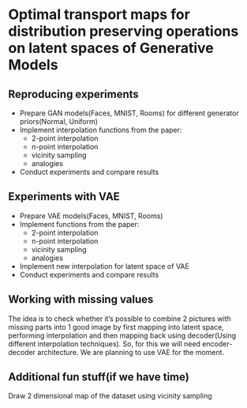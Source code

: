 # Optimal transport maps for distribution preserving operations on latent spaces of Generative Models

## Reproducing experiments
* Prepare GAN models(Faces, MNIST, Rooms) for different generator priors(Normal, Uniform)
* Implement interpolation functions from the paper:
  * 2-point interpolation
  * n-point interpolation
  * vicinity sampling
  * analogies
* Conduct experiments and compare results
## Experiments with VAE
* Prepare VAE models(Faces, MNIST, Rooms) 
* Implement functions from the paper:
  * 2-point interpolation
  * n-point interpolation
  * vicinity sampling
  * analogies
* Implement new interpolation for latent space of VAE
* Conduct experiments and compare results
## Working with missing values
The idea is to check whether it’s possible to combine 2 pictures with missing parts into 1 good image by first mapping into latent space, performing interpolation and then mapping back using decoder(Using different interpolation techniques). So, for this we will need encoder-decoder architecture. We are planning to use VAE for the moment.

## Additional fun stuff(if we have time)
Draw 2 dimensional map of the dataset using vicinity sampling 
